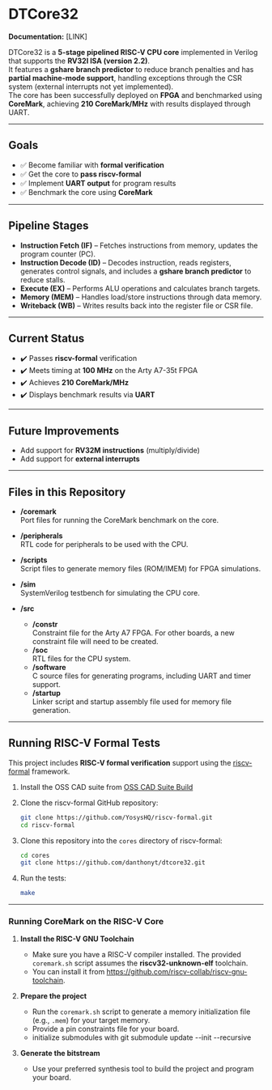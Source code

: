 # DTCore32

**Documentation:** [LINK]

DTCore32 is a **5-stage pipelined RISC-V CPU core** implemented in Verilog that supports the **RV32I ISA (version 2.2)**.  
It features a **gshare branch predictor** to reduce branch penalties and has **partial machine-mode support**, handling exceptions through the CSR system (external interrupts not yet implemented).  
The core has been successfully deployed on **FPGA** and benchmarked using **CoreMark**, achieving **210 CoreMark/MHz** with results displayed through UART.

---

## Goals

- ✅ Become familiar with **formal verification**  
- ✅ Get the core to **pass riscv-formal**  
- ✅ Implement **UART output** for program results  
- ✅ Benchmark the core using **CoreMark**  

---

## Pipeline Stages

- **Instruction Fetch (IF)** – Fetches instructions from memory, updates the program counter (PC).  
- **Instruction Decode (ID)** – Decodes instruction, reads registers, generates control signals, and includes a **gshare branch predictor** to reduce stalls.  
- **Execute (EX)** – Performs ALU operations and calculates branch targets.  
- **Memory (MEM)** – Handles load/store instructions through data memory.  
- **Writeback (WB)** – Writes results back into the register file or CSR file.  

---

## Current Status

- ✔️ Passes **riscv-formal** verification  
- ✔️ Meets timing at **100 MHz** on the Arty A7-35t FPGA 
- ✔️ Achieves **210 CoreMark/MHz**  
- ✔️ Displays benchmark results via **UART**  

---

## Future Improvements

- Add support for **RV32M instructions** (multiply/divide)  
- Add support for **external interrupts**  

---


## Files in this Repository

- **/coremark**  
  Port files for running the CoreMark benchmark on the core.

- **/peripherals**  
  RTL code for peripherals to be used with the CPU.

- **/scripts**  
  Script files to generate memory files (ROM/IMEM) for FPGA simulations.

- **/sim**  
  SystemVerilog testbench for simulating the CPU core.

- **/src**  
  - **/constr**  
    Constraint file for the Arty A7 FPGA. For other boards, a new constraint file will need to be created.  
  - **/soc**  
    RTL files for the CPU system.  
  - **/software**  
    C source files for generating programs, including UART and timer support.  
  - **/startup**  
    Linker script and startup assembly file used for memory file generation.

---
## Running RISC-V Formal Tests

This project includes **RISC-V formal verification** support using the [riscv-formal](https://github.com/YosysHQ/riscv-formal.git) framework.  

1. Install the OSS CAD suite from [OSS CAD Suite Build](https://github.com/YosysHQ/oss-cad-suite-build)

2. Clone the riscv-formal GitHub repository:

    ```bash
    git clone https://github.com/YosysHQ/riscv-formal.git
    cd riscv-formal
    ```

3. Clone this repository into the `cores` directory of riscv-formal:

    ```bash
    cd cores
    git clone https://github.com/danthonyt/dtcore32.git
    ```

4. Run the tests:

    ```bash
    make
    ```

---

### Running CoreMark on the RISC-V Core

1. **Install the RISC-V GNU Toolchain**
   - Make sure you have a RISC-V compiler installed. The provided `coremark.sh` script assumes the **riscv32-unknown-elf** toolchain.
   - You can install it from https://github.com/riscv-collab/riscv-gnu-toolchain.

2. **Prepare the project**
   - Run the `coremark.sh` script to generate a memory initialization file (e.g., `.mem`) for your target memory.
   - Provide a pin constraints file for your board.
   - initialize submodules with git submodule update --init --recursive


3. **Generate the bitstream**
   - Use your preferred synthesis tool to build the project and program your board.






